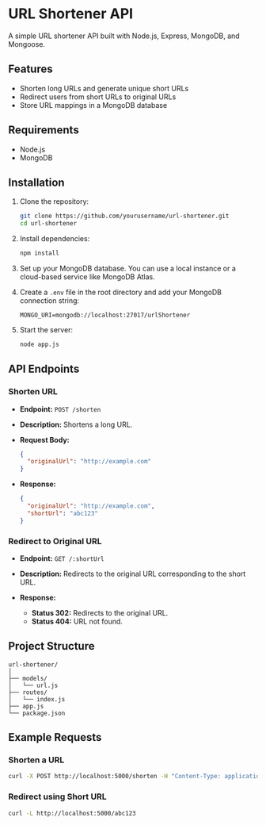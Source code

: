 


# URL Shortener API

A simple URL shortener API built with Node.js, Express, MongoDB, and Mongoose.

## Features

- Shorten long URLs and generate unique short URLs
- Redirect users from short URLs to original URLs
- Store URL mappings in a MongoDB database

## Requirements

- Node.js
- MongoDB

## Installation

1. Clone the repository:

   ```bash
   git clone https://github.com/yourusername/url-shortener.git
   cd url-shortener
   ```

2. Install dependencies:

   ```bash
   npm install
   ```

3. Set up your MongoDB database. You can use a local instance or a cloud-based service like MongoDB Atlas.

4. Create a `.env` file in the root directory and add your MongoDB connection string:

   ```
   MONGO_URI=mongodb://localhost:27017/urlShortener
   ```

5. Start the server:

   ```bash
   node app.js
   ```

## API Endpoints

### Shorten URL

- **Endpoint:** `POST /shorten`
- **Description:** Shortens a long URL.
- **Request Body:**

  ```json
  {
    "originalUrl": "http://example.com"
  }
  ```

- **Response:**

  ```json
  {
    "originalUrl": "http://example.com",
    "shortUrl": "abc123"
  }
  ```

### Redirect to Original URL

- **Endpoint:** `GET /:shortUrl`
- **Description:** Redirects to the original URL corresponding to the short URL.
- **Response:**

  - **Status 302:** Redirects to the original URL.
  - **Status 404:** URL not found.

## Project Structure

```
url-shortener/
│
├── models/
│   └── url.js
├── routes/
│   └── index.js
├── app.js
└── package.json
```

## Example Requests

### Shorten a URL

```bash
curl -X POST http://localhost:5000/shorten -H "Content-Type: application/json" -d '{"originalUrl": "http://example.com"}'
```

### Redirect using Short URL

```bash
curl -L http://localhost:5000/abc123
```


